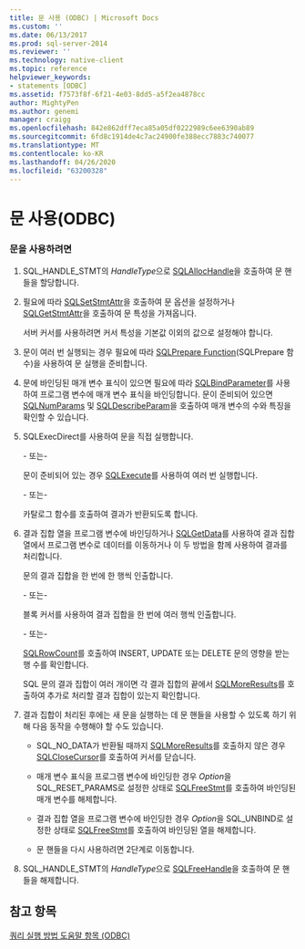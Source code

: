 ```yaml
---
title: 문 사용 (ODBC) | Microsoft Docs
ms.custom: ''
ms.date: 06/13/2017
ms.prod: sql-server-2014
ms.reviewer: ''
ms.technology: native-client
ms.topic: reference
helpviewer_keywords:
- statements [ODBC]
ms.assetid: f7573f8f-6f21-4e03-8dd5-a5f2ea4878cc
author: MightyPen
ms.author: genemi
manager: craigg
ms.openlocfilehash: 842e862dff7eca85a05df0222989c6ee6390ab89
ms.sourcegitcommit: 6fd8c1914de4c7ac24900fe388ecc7883c740077
ms.translationtype: MT
ms.contentlocale: ko-KR
ms.lasthandoff: 04/26/2020
ms.locfileid: "63200328"
---
```

# <a name="use-a-statement-odbc"></a>문 사용(ODBC)
    
### <a name="to-use-a-statement"></a>문을 사용하려면  
  
1.  SQL_HANDLE_STMT의 *HandleType*으로 [SQLAllocHandle](https://go.microsoft.com/fwlink/?LinkId=58396)을 호출하여 문 핸들을 할당합니다.  
  
2.  필요에 따라 [SQLSetStmtAttr](../../native-client-odbc-api/sqlsetstmtattr.md)을 호출하여 문 옵션을 설정하거나 [SQLGetStmtAttr](../../native-client-odbc-api/sqlgetstmtattr.md)을 호출하여 문 특성을 가져옵니다.  
  
     서버 커서를 사용하려면 커서 특성을 기본값 이외의 값으로 설정해야 합니다.  
  
3.  문이 여러 번 실행되는 경우 필요에 따라 [SQLPrepare Function](https://go.microsoft.com/fwlink/?LinkId=59360)(SQLPrepare 함수)을 사용하여 문 실행을 준비합니다.  
  
4.  문에 바인딩된 매개 변수 표식이 있으면 필요에 따라 [SQLBindParameter](../../native-client-odbc-api/sqlbindparameter.md)를 사용하여 프로그램 변수에 매개 변수 표식을 바인딩합니다. 문이 준비되어 있으면 [SQLNumParams](https://go.microsoft.com/fwlink/?LinkId=58404) 및 [SQLDescribeParam](../../native-client-odbc-api/sqldescribeparam.md)을 호출하여 매개 변수의 수와 특징을 확인할 수 있습니다.  
  
5.  SQLExecDirect를 사용하여 문을 직접 실행합니다.  
  
     \- 또는-  
  
     문이 준비되어 있는 경우 [SQLExecute](https://go.microsoft.com/fwlink/?LinkId=58400)를 사용하여 여러 번 실행합니다.  
  
     \- 또는-  
  
     카탈로그 함수를 호출하여 결과가 반환되도록 합니다.  
  
6.  결과 집합 열을 프로그램 변수에 바인딩하거나 [SQLGetData](../../native-client-odbc-api/sqlgetdata.md)를 사용하여 결과 집합 열에서 프로그램 변수로 데이터를 이동하거나 이 두 방법을 함께 사용하여 결과를 처리합니다.  
  
     문의 결과 집합을 한 번에 한 행씩 인출합니다.  
  
     \- 또는-  
  
     블록 커서를 사용하여 결과 집합을 한 번에 여러 행씩 인출합니다.  
  
     \- 또는-  
  
     [SQLRowCount](../../native-client-odbc-api/sqlrowcount.md)를 호출하여 INSERT, UPDATE 또는 DELETE 문의 영향을 받는 행 수를 확인합니다.  
  
     SQL 문의 결과 집합이 여러 개이면 각 결과 집합의 끝에서 [SQLMoreResults](../../native-client-odbc-api/sqlmoreresults.md)를 호출하여 추가로 처리할 결과 집합이 있는지 확인합니다.  
  
7.  결과 집합이 처리된 후에는 새 문을 실행하는 데 문 핸들을 사용할 수 있도록 하기 위해 다음 동작을 수행해야 할 수도 있습니다.  
  
    -   SQL_NO_DATA가 반환될 때까지 [SQLMoreResults](../../native-client-odbc-api/sqlmoreresults.md)를 호출하지 않은 경우 [SQLCloseCursor](../../native-client-odbc-api/sqlclosecursor.md)를 호출하여 커서를 닫습니다.  
  
    -   매개 변수 표식을 프로그램 변수에 바인딩한 경우 *Option*을 SQL_RESET_PARAMS로 설정한 상태로 [SQLFreeStmt](../../native-client-odbc-api/sqlfreestmt.md)를 호출하여 바인딩된 매개 변수를 해제합니다.  
  
    -   결과 집합 열을 프로그램 변수에 바인딩한 경우 *Option*을 SQL_UNBIND로 설정한 상태로 [SQLFreeStmt](../../native-client-odbc-api/sqlfreestmt.md)를 호출하여 바인딩된 열을 해제합니다.  
  
    -   문 핸들을 다시 사용하려면 2단계로 이동합니다.  
  
8.  SQL_HANDLE_STMT의 *HandleType*으로 [SQLFreeHandle](../../native-client-odbc-api/sqlfreehandle.md)을 호출하여 문 핸들을 해제합니다.  
  
## <a name="see-also"></a>참고 항목  
 [쿼리 실행 방법 도움말 항목 &#40;ODBC&#41;](executing-queries-how-to-topics-odbc.md)  
  
  
